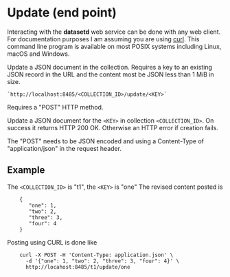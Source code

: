 Update (end point)
==================

Interacting with the __datasetd__ web service can be done with any web client. For documentation purposes I am assuming you are using [curl](https://curl.se/). This command line program is available on most POSIX systems including Linux, macOS and Windows.

Update a JSON document in the collection. Requires a key to an existing
JSON record in the URL and the content most be JSON less than 1 MiB in size.

    `http://localhost:8485/<COLLECTION_ID>/update/<KEY>`

Requires a "POST" HTTP method.

Update a JSON document for the `<KEY>` in collection `<COLLECTION_ID>`. On success it returns HTTP 200 OK. Otherwise an HTTP error if creation fails.

The "POST" needs to be JSON encoded and using a Content-Type of "application/json" in the request header.

Example
-------

The `<COLLECTION_ID>` is "t1", the `<KEY>` is "one" The revised content posted is

```{.json}
    {
       "one": 1,
       "two": 2,
       "three": 3,
       "four": 4
    }
```

Posting using CURL is done like

```shell
    curl -X POST -H 'Content-Type: application.json' \
      -d '{"one": 1, "two": 2, "three": 3, "four": 4}' \
      http://locahost:8485/t1/update/one 
```



